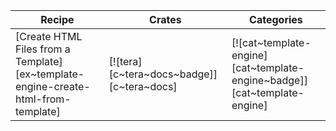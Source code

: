 | Recipe | Crates | Categories |
|--------|--------|------------|
| [Create HTML Files from a Template][ex~template-engine-create-html-from-template] | [![tera][c~tera~docs~badge]][c~tera~docs] | [![cat~template-engine][cat~template-engine~badge]][cat~template-engine] |

<div class="hidden">
</div>
